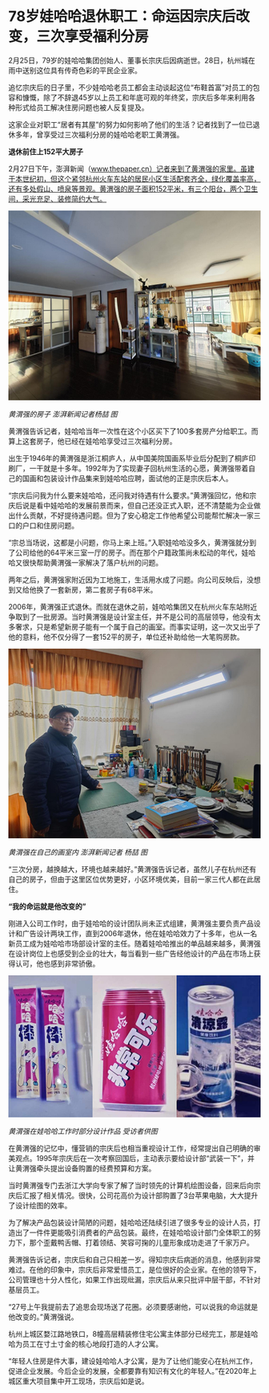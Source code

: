 # 78岁娃哈哈退休职工：命运因宗庆后改变，三次享受福利分房

2月25日，79岁的娃哈哈集团创始人、董事长宗庆后因病逝世。28日，杭州城在雨中送别这位具有传奇色彩的平民企业家。

追忆宗庆后的日子里，不少娃哈哈老员工都会主动谈起这位“布鞋首富”对员工的包容和慷慨，除了不辞退45岁以上员工和年底可观的年终奖，宗庆后多年来利用各种形式给员工解决住房问题也被人反复提及。

这家企业对职工“居者有其屋”的努力如何影响了他们的生活？记者找到了一位已退休多年，曾享受过三次福利分房的娃哈哈老职工黄渭强。

**退休前住上152平大房子**

2月27日下午，澎湃新闻（www.thepaper.cn）记者来到了黄渭强的家里。虽建于本世纪初，但这个紧邻杭州火车东站的居民小区生活配套齐全，绿化覆盖率高，还有多处假山、喷泉等景观。黄渭强的房子面积152平米，有三个阳台，两个卫生间，采光充足、装修简约大气。

![da7248a9f52ef65b7d655688bc799d09.jpg](https://raw.githubusercontent.com/qqhsx/qqnews_image/main/2024/02/28/78岁娃哈哈退休职工：命运因宗庆后改变，三次享受福利分房/da7248a9f52ef65b7d655688bc799d09.jpg)

_黄渭强的房子 澎湃新闻记者杨喆 图_

黄渭强告诉记者，娃哈哈当年一次性在这个小区买下了100多套房产分给职工。而算上这套房子，他已经在娃哈哈享受过三次福利分房。

出生于1946年的黄渭强是浙江桐庐人，从中国美院国画系毕业后分配到了桐庐印刷厂，一干就是十多年。1992年为了实现妻子回杭州生活的心愿，黄渭强带着自己的国画和包装设计作品集来到娃哈哈应聘，面试他的正是宗庆后本人。

“宗庆后问我为什么要来娃哈哈，还问我对待遇有什么要求。”黄渭强回忆，他和宗庆后说是看中娃哈哈的发展前景而来，但自己还没正式入职，还不清楚能为企业做出什么贡献，不好提待遇问题。但为了安心稳定工作他希望公司能帮忙解决一家三口的户口和住房问题。

“宗总当场说，这都是小问题，你马上来上班。”入职娃哈哈没多久，黄渭强就分到了公司给他的64平米三室一厅的房子。而在那个户籍政策尚未松动的年代，娃哈哈又很快帮助黄渭强一家解决了落户杭州的问题。

两年之后，黄渭强家附近因为工地施工，生活用水成了问题。向公司反映后，没想到又给他换了一套新房，第二套房子有68平米。

2006年，黄渭强正式退休。而就在退休之前，娃哈哈集团又在杭州火车东站附近争取到了一批房源。当时黄渭强是设计室主任，并不是公司的高层领导，他没有太多奢求，只是希望新房子能有一个属于自己的画室。而事实证明，这一次又出乎了他的意料，他不仅分得了一套152平的房子，单位还补助给他一大笔购房款。

![caf59579d0fd51469bdb814f78652fd3.jpg](https://raw.githubusercontent.com/qqhsx/qqnews_image/main/2024/02/28/78岁娃哈哈退休职工：命运因宗庆后改变，三次享受福利分房/caf59579d0fd51469bdb814f78652fd3.jpg)

_黄渭强在自己的画室内 澎湃新闻记者 杨喆 图_

“三次分房，越换越大，环境也越来越好。”黄渭强告诉记者，虽然儿子在杭州还有自己的房子，但由于这里区位优势更好，小区环境优美，目前一家三代人都在此居住。

**“我的命运就是他改变的”**

刚进入公司工作时，由于娃哈哈的设计团队尚未正式组建，黄渭强主要负责产品设计和广告设计两块工作，直到2006年退休，他在娃哈哈效力了十多年，也从一名新员工成为娃哈哈市场部设计室的主任。随着娃哈哈推出的单品越来越多，黄渭强在设计岗位上也感受到企业的壮大，每当看到一些广告经他设计的产品在市场上获得认可，他也感到非常骄傲。

![f274a51da0c2016f9e594722ddcdcbdb.jpg](https://raw.githubusercontent.com/qqhsx/qqnews_image/main/2024/02/28/78岁娃哈哈退休职工：命运因宗庆后改变，三次享受福利分房/f274a51da0c2016f9e594722ddcdcbdb.jpg)

_黄渭强在娃哈哈工作时部分设计作品 受访者供图_

在黄渭强的记忆中，懂营销的宗庆后也相当重视设计工作，经常提出自己明确的审美观点。1995年宗庆后在一次考察回国后，主动表示要给设计部“武装一下”，并让黄渭强牵头提出设备购置的经费预算和方案。

当时黄渭强专门去浙江大学向专家了解了当时领先的计算机绘图设备，回来后向宗庆后汇报了相关情况。很快，公司花高价为设计部购置了3台苹果电脑，大大提升了设计绘图的效率。

为了解决产品包装设计简陋的问题，娃哈哈还陆续引进了很多专业的设计人员，打造出了一件件更能吸引消费者的产品包装。最终，在娃哈哈设计部门全体职工的努力下，那个歪戴鸭舌帽、打着领结、笑容可掬的儿童形象成功走进了千家万户。

黄渭强告诉记者，宗庆后和自己只相差一岁。得知宗庆后病逝的消息，他感到非常难过。在他的印象中，宗庆后非常爱惜员工，是位很好的企业家。在他的领导下，公司管理也十分人性化，如果工作出现纰漏，宗庆后从来只批评中层干部，不针对基层员工。

“27号上午我提前去了追思会现场送了花圈。必须要感谢他，可以说我的命运就是他改变的。”黄渭强说。

杭州上城区婺江路地铁口，8幢高层精装修住宅公寓主体部分已经完工，那是娃哈哈为员工在寸土寸金的核心地段打造的人才公寓。

“年轻人住房是件大事，建设娃哈哈人才公寓，是为了让他们能安心在杭州工作，促进企业发展。今后企业的发展，全都要靠有知识有文化的年轻人。”在2020年上城区重大项目集中开工现场，宗庆后如是说。

